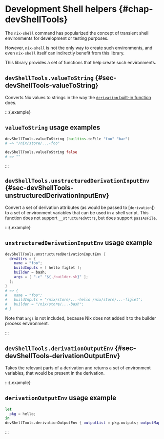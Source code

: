 # Development Shell helpers {#chap-devShellTools}

The `nix-shell` command has popularized the concept of transient shell environments for development or testing purposes.
<!--
  We should try to document the product, not its development process in the Nixpkgs reference manual,
  but *something* needs to be said to provide context for this library.
  This is the most future proof sentence I could come up with while Nix itself does yet make use of this.
  Relevant is the current status of the devShell attribute "project": https://github.com/NixOS/nix/issues/7501
  -->
However, `nix-shell` is not the only way to create such environments, and even `nix-shell` itself can indirectly benefit from this library.

This library provides a set of functions that help create such environments.

## `devShellTools.valueToString` {#sec-devShellTools-valueToString}

Converts Nix values to strings in the way the [`derivation` built-in function](https://nix.dev/manual/nix/2.23/language/derivations) does.

:::{.example}
## `valueToString` usage examples

```nix
devShellTools.valueToString (builtins.toFile "foo" "bar")
# => "/nix/store/...-foo"
```

```nix
devShellTools.valueToString false
# => ""
```

:::

## `devShellTools.unstructuredDerivationInputEnv` {#sec-devShellTools-unstructuredDerivationInputEnv}

Convert a set of derivation attributes (as would be passed to [`derivation`]) to a set of environment variables that can be used in a shell script.
This function does not support `__structuredAttrs`, but does support `passAsFile`.

:::{.example}
## `unstructuredDerivationInputEnv` usage example

```nix
devShellTools.unstructuredDerivationInputEnv {
  drvAttrs = {
    name = "foo";
    buildInputs = [ hello figlet ];
    builder = bash;
    args = [ "-c" "${./builder.sh}" ];
  };
}
# => {
#   name = "foo";
#   buildInputs = "/nix/store/...-hello /nix/store/...-figlet";
#   builder = "/nix/store/...-bash";
# }
```

Note that `args` is not included, because Nix does not added it to the builder process environment.

:::

## `devShellTools.derivationOutputEnv` {#sec-devShellTools-derivationOutputEnv}

Takes the relevant parts of a derivation and returns a set of environment variables, that would be present in the derivation.

:::{.example}
## `derivationOutputEnv` usage example

```nix
let
  pkg = hello;
in
devShellTools.derivationOutputEnv { outputList = pkg.outputs; outputMap = pkg; }
```

:::
